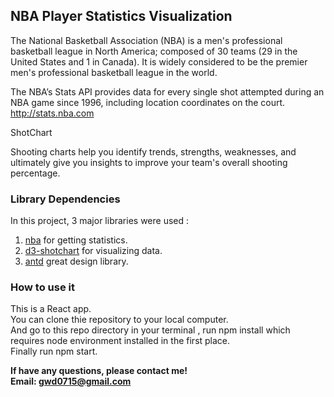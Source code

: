 ## NBA Player Statistics Visualization

The National Basketball Association (NBA) is a men's professional basketball league in North America; composed of 30 teams (29 in the United States and 1 in Canada). It is widely considered to be the premier men's professional basketball league in the world.

The NBA’s Stats API provides data for every single shot attempted during an NBA game since 1996, including location coordinates on the court. http://stats.nba.com

ShotChart

Shooting charts help you identify trends, strengths, weaknesses, and ultimately give you insights to improve your team's overall shooting percentage.

### Library Dependencies

In this project, 3 major libraries were used : <br />
1. [nba](https://github.com/bttmly/nba) for getting statistics.<br />
2. [d3-shotchart](https://github.com/mamcmanus/d3-shotchart) for visualizing data.<br />
3. [antd](https://ant.design) great design library.<br />

### How to use it

This is a React app.<br />
You can clone thie repository to your local computer.<br />
And go to this repo directory in your terminal , run npm install which requires node environment installed in the first place.<br />
Finally run npm start.<br />

**If have any questions, please contact me!** <br />
**Email: gwd0715@gmail.com**
